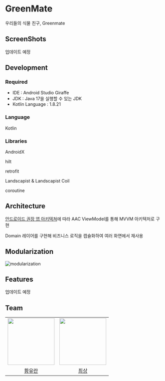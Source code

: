 # GreenMate
우리들의 식물 친구, Greenmate

## ScreenShots
업데이트 예정

## Development
### Required
- IDE : Android Studio Giraffe
- JDK : Java 17을 실행할 수 있는 JDK
- Kotlin Language : 1.8.21

### Language
Kotlin

### Libraries
AndroidX

hilt

retrofit

Landscapist & Landscapist Coil

coroutine

## Architecture
[안드로이드 권장 앱 아키텍쳐](https://developer.android.com/topic/architecture?hl=ko)에 따라 AAC ViewModel를 통해 MVVM 아키텍처로 구현

Domain 레이어를 구현해 비즈니스 로직을 캡슐화하여 여러 화면에서 재사용

## Modularization
![modularization](https://github.com/PEPLGreenmate/greenmate_tech_android/assets/72340294/4f0f074f-1cb2-4c4a-bf9a-970b2ca1a557)


## Features
업데이트 예정



## Team
<table>
  <tbody>
    <tr>
      <td align="center"><a href="https://github.com/uuranus"><img src="https://avatars.githubusercontent.com/u/72340294?v=4" width="150px;" alt=""/></td>
      <td align="center"><a href="https://github.com/Imagine-Choi"><img src="https://avatars.githubusercontent.com/u/80382025?v=4" width="150px;" alt=""/></td>

   </tr>
   <tr>
     <td align="center"><a href="https://github.com/uuranus">황유란</a></td>
     <td align="center"><a href="https://github.com/Imagine-Choi">최상</a></td>
   </tr>
  </tbody>
</table>

